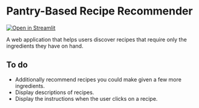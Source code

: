 # Pantry-Based Recipe Recommender
[![Open in Streamlit](https://static.streamlit.io/badges/streamlit_badge_black_white.svg)](https://recommend-recipes.streamlit.app/)

A web application that helps users discover recipes that require only the ingredients they have on hand.

## To do
- Additionally recommend recipes you could make given a few more ingredients.
- Display descriptions of recipes.
- Display the instructions when the user clicks on a recipe.
